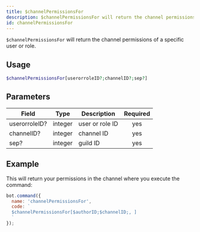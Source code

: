 ```yaml
---
title: $channelPermissionsFor 
description: $channelPermissionsFor will return the channel permissions of a specific user or role.
id: channelPermissionsFor
---
```


`$channelPermissionsFor` will return the channel permissions of a specific user or role.

## Usage

```php
$channelPermissionsFor[userorroleID?;channelID?;sep?]
```

## Parameters 


| Field         | Type    | Description     | Required |
| ------------- | ------- | --------------- |:--------:|
| userorroleID? | integer | user or role ID |    yes   |
| channelID?    | integer | channel ID      |    yes   |
| sep?          | integer | guild ID        |    yes   |


## Example

This will return your permissions in the channel where you execute the command:

```javascript
bot.command({
  name: 'channelPermissionsFor',
  code: `
  $channelPermissionsFor[$authorID;$channelID;, ]
  `
});
```
